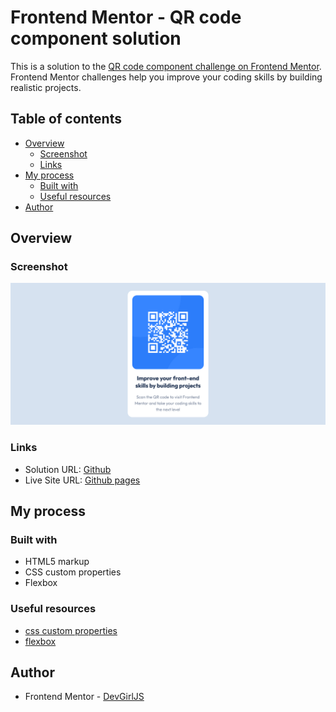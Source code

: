 # Frontend Mentor - QR code component solution

This is a solution to the [QR code component challenge on Frontend Mentor](https://www.frontendmentor.io/challenges/qr-code-component-iux_sIO_H). Frontend Mentor challenges help you improve your coding skills by building realistic projects. 

## Table of contents

- [Overview](#overview)
  - [Screenshot](#screenshot)
  - [Links](#links)
- [My process](#my-process)
  - [Built with](#built-with)
  - [Useful resources](#useful-resources)
- [Author](#author)

## Overview

### Screenshot

![](./screenshot/Screenshot-Desktop-QR-Code-Component.png)


### Links

- Solution URL: [Github](https://github.com/DevGirlJS/QR-Code-Component)
- Live Site URL: [Github pages](https://devgirljs.github.io/QR-Code-Component/)

## My process

### Built with

- HTML5 markup
- CSS custom properties
- Flexbox


### Useful resources

- [css custom properties](https://developer.mozilla.org/en-US/docs/Web/CSS/Using_CSS_custom_properties)
- [flexbox](https://developer.mozilla.org/en-US/docs/Learn/CSS/CSS_layout/Flexbox) 


## Author
- Frontend Mentor - [DevGirlJS](https://www.frontendmentor.io/profile/DevGirlJs)


